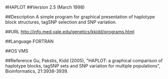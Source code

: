 #HAPLOT
##Version
2.5 (March 1998)

##Description
A simple program for graphical presentation of haplotype block structures, tagSNP selection and SNP variation.

##URL
http://info.med.yale.edu/genetics/kkidd/programs.html

##Language
FORTRAN

##OS
VMS

##Reference
Gu, Pakstis, Kidd (2005), "HAPLOT: a graphical comparison of haplotype blocks, tagSNP sets and SNP variation for multiple populations", Bioinformatics, 21:3938-3939.


